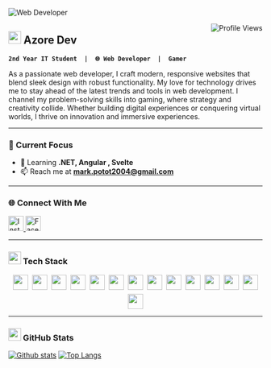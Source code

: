 ![Web Developer](https://media4.giphy.com/media/v1.Y2lkPTc5MGI3NjExN280em9vcnRtdTBzbTU1YzcwMHQ0bzE2a3o4cTljbmd3cG84cnhvOSZlcD12MV9pbnRlcm5hbF9naWZfYnlfaWQmY3Q9Zw/kkwwub0ANo8wm2hXwE/giphy.gif)

<img src="https://komarev.com/ghpvc/?username=Mark20042&label=Profile%20views&color=0e75b6&style=for-the-badge" alt="Profile Views" align="right" />


<!-- ABOUT ME SECTION WITH ANIMATION -->
## <img src="https://media.giphy.com/media/hvRJCLFzcasrR4ia7z/giphy.gif" width="25px"> Azore Dev
**`2nd Year IT Student  |  🌐 Web Developer  |  Gamer`**
<div align="left">
  <p>
As a passionate web developer, I craft modern, responsive websites that blend sleek design with robust functionality. My love for technology drives me to stay ahead of the latest trends and tools in web development. I channel my problem-solving skills into gaming, where strategy and creativity collide. Whether building digital experiences or conquering virtual worlds, I thrive on innovation and immersive experiences.
  </p>
  </div>

  
  ---

  
### 🎯 Current Focus

- 🌱 Learning **.NET, Angular , Svelte**  
- 📫 Reach me at **mark.potot2004@gmail.com**  




---
### 🌐 Connect With Me
<div align="left">
  <a href="https://www.instagram.com/azorezxc" target="_blank">
    <img src="https://img.shields.io/badge/Instagram-E4405F?logo=instagram&logoColor=white&style=for-the-badge" height="30" alt="Instagram">
  </a>
  <a href="https://www.facebook.com/makoyjoseph.minor" target="_blank">
    <img src="https://img.shields.io/badge/Facebook-1877F2?logo=facebook&logoColor=white&style=for-the-badge" height="30" alt="Facebook">
  </a>
</div>

---

### <img src="https://media2.giphy.com/media/QssGEmpkyEOhBCb7e1/giphy.gif?cid=ecf05e47a0n3gi1bfqntqmob8g9aid1oyj2wr3ds3mg700bl&rid=giphy.gif" width="25px">  Tech Stack
<div align="center" style="display: flex; flex-wrap: wrap; gap: 8px; justify-content: center;">


<img src="https://img.shields.io/badge/HTML5-E34F26?style=flat-square&logo=html5&logoColor=white" height="30">
<img src="https://img.shields.io/badge/CSS3-1572B6?style=flat-square&logo=css3&logoColor=white" height="30">
<img src="https://img.shields.io/badge/Tailwind_CSS-38B2AC?style=flat-square&logo=tailwind-css&logoColor=white" height="30">
<img src="https://img.shields.io/badge/C%23-239120?style=flat-square&logo=c-sharp&logoColor=white" height="30">
<img src="https://img.shields.io/badge/Java-ED8B00?style=flat-square&logo=openjdk&logoColor=white" height="30">
<img src="https://img.shields.io/badge/JavaScript-F7DF1E?style=flat-square&logo=javascript&logoColor=black" height="30">
<img src="https://img.shields.io/badge/Angular-DD0031?style=flat-square&logo=angular&logoColor=white" height="30">
<img src="https://img.shields.io/badge/Svelte-FF3E00?style=flat-square&logo=svelte&logoColor=white" height="30">
<img src="https://img.shields.io/badge/React-61DAFB?style=flat-square&logo=react&logoColor=black" height="30">
<img src="https://img.shields.io/badge/.NET-512BD4?style=flat-square&logo=dotnet&logoColor=white" height="30">
<img src="https://img.shields.io/badge/MySQL-4479A1?style=flat-square&logo=mysql&logoColor=white" height="30">
<img src="https://img.shields.io/badge/Microsoft_SQL_Server-CC2927?style=flat-square&logo=microsoft-sql-server&logoColor=white" height="30">
<img src="https://img.shields.io/badge/Git-F05032?style=flat-square&logo=git&logoColor=white" height="30">
<img src="https://img.shields.io/badge/Figma-F24E1E?style=flat-square&logo=figma&logoColor=white" height="30">

</div>
 
---


<!-- GITHUB STATS WITH ANIMATIONS -->
### <img src="https://media.giphy.com/media/iY8CRBdQXODJSCERIr/giphy.gif" width="25px"> GitHub Stats

  <a href="#">![Github stats](https://github-readme-stats.vercel.app/api?username=Mark20042&theme=blueberry&count_private=true&hide_border=true&line_height=20)</a>
  <a href="#">![Top Langs](https://github-readme-stats.vercel.app/api/top-langs/?username=Mark20042&layout=compact&theme=blueberry&count_private=true&hide_border=true)</a>

 
